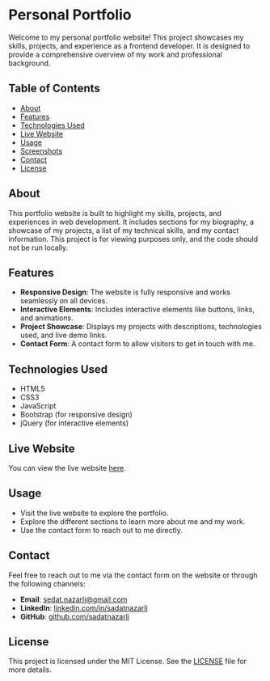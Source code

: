 # Personal Portfolio

Welcome to my personal portfolio website! This project showcases my skills, projects, and experience as a frontend developer. It is designed to provide a comprehensive overview of my work and professional background.

## Table of Contents

- [About](#about)
- [Features](#features)
- [Technologies Used](#technologies-used)
- [Live Website](#live-website)
- [Usage](#usage)
- [Screenshots](#screenshots)
- [Contact](#contact)
- [License](#license)

## About

This portfolio website is built to highlight my skills, projects, and experiences in web development. It includes sections for my biography, a showcase of my projects, a list of my technical skills, and my contact information. This project is for viewing purposes only, and the code should not be run locally.

## Features

- **Responsive Design**: The website is fully responsive and works seamlessly on all devices.
- **Interactive Elements**: Includes interactive elements like buttons, links, and animations.
- **Project Showcase**: Displays my projects with descriptions, technologies used, and live demo links.
- **Contact Form**: A contact form to allow visitors to get in touch with me.

## Technologies Used

- HTML5
- CSS3
- JavaScript
- Bootstrap (for responsive design)
- jQuery (for interactive elements)

## Live Website

You can view the live website [here](https://sadatnazarli.netlify.app/).

## Usage

- Visit the live website to explore the portfolio.
- Explore the different sections to learn more about me and my work.
- Use the contact form to reach out to me directly.


## Contact

Feel free to reach out to me via the contact form on the website or through the following channels:

- **Email**: [sedat.nazarli@gmail.com](mailto:sedat.nazarli@gmail.com)
- **LinkedIn**: [linkedin.com/in/sadatnazarli](https://www.linkedin.com/in/sadatnazarli/)
- **GitHub**: [github.com/sadatnazarli](https://github.com/sadatnazarli)

## License

This project is licensed under the MIT License. See the [LICENSE](LICENSE) file for more details.
